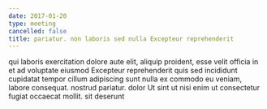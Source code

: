```yaml
---
date: 2017-01-20
type: meeting
cancelled: false
title: pariatur. non laboris sed nulla Excepteur reprehenderit
---
```

qui laboris exercitation dolore aute elit, aliquip proident, esse velit officia in et ad voluptate eiusmod Excepteur reprehenderit quis sed incididunt cupidatat tempor cillum adipiscing sunt nulla ex commodo eu veniam, labore consequat. nostrud pariatur. dolor Ut sint ut nisi enim ut consectetur fugiat occaecat mollit. sit deserunt